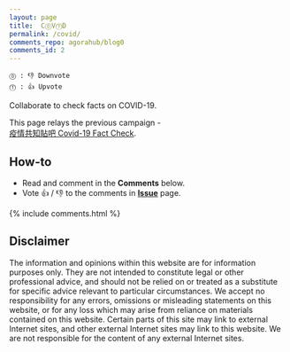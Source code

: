 ```yaml
---
layout: page
title:  C⓪V⓵D
permalink: /covid/
comments_repo: agorahub/blog0
comments_id: 2
---
```

```
⓪ : 👎 Downvote
⓵ : 👍 Upvote
```
Collaborate to check facts on COVID-19.

This page relays the previous campaign -<br>
[疫情共知貼吧 Covid-19 Fact Check](https://github.com/agorahub/_meta/issues/4).

## How-to

- Read and comment in the **Comments** below.
- Vote 👍 / 👎 to the comments in [**Issue**](https://github.com/agorahub/blog0/issues/2) page.

{% include comments.html %}

## Disclaimer

The information and opinions within this website are for information purposes only. They are not intended to constitute legal or other professional advice, and should not be relied on or treated as a substitute for specific advice relevant to particular circumstances. We accept no responsibility for any errors, omissions or misleading statements on this website, or for any loss which may arise from reliance on materials contained on this website. Certain parts of this site may link to external Internet sites, and other external Internet sites may link to this website. We are not responsible for the content of any external Internet sites.
